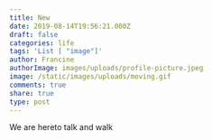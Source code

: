 ```yaml
---
title: New
date: 2019-08-14T19:56:21.000Z
draft: false
categories: life
tags: 'List [ "image"]'
author: Francine
authorImage: images/uploads/profile-picture.jpeg
image: /static/images/uploads/moving.gif
comments: true
share: true
type: post
---
```

We are hereto talk and walk
